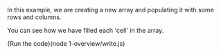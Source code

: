 In this example, we are creating a new array and populating it with some rows and columns. 

You can see how we have filled each 'cell' in the array.

{Run the code}(node 1-overview/write.js)

